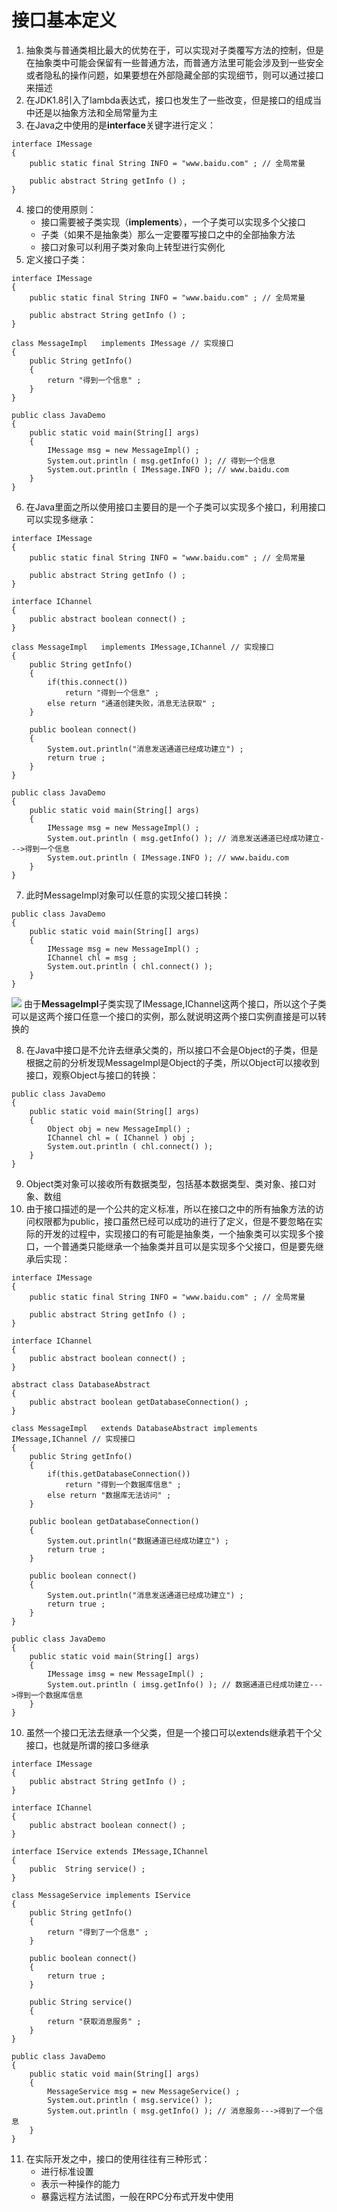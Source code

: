 # 接口基本定义
1. 抽象类与普通类相比最大的优势在于，可以实现对子类覆写方法的控制，但是在抽象类中可能会保留有一些普通方法，而普通方法里可能会涉及到一些安全或者隐私的操作问题，如果要想在外部隐藏全部的实现细节，则可以通过接口来描述
2. 在JDK1.8引入了lambda表达式，接口也发生了一些改变，但是接口的组成当中还是以抽象方法和全局常量为主
3. 在Java之中使用的是**interface**关键字进行定义：

```
interface IMessage
{
	public static final String INFO = "www.baidu.com" ; // 全局常量

	public abstract String getInfo () ;
}
```
4. 接口的使用原则：
    - 接口需要被子类实现（**implements**），一个子类可以实现多个父接口
    - 子类（如果不是抽象类）那么一定要覆写接口之中的全部抽象方法
    - 接口对象可以利用子类对象向上转型进行实例化
5. 定义接口子类：

```
interface IMessage
{
	public static final String INFO = "www.baidu.com" ; // 全局常量

	public abstract String getInfo () ;
}

class MessageImpl	implements IMessage // 实现接口
{
	public String getInfo() 
	{
		return "得到一个信息" ;
	}
}

public class JavaDemo
{
	public static void main(String[] args)
	{
		IMessage msg = new MessageImpl() ;
	 	System.out.println ( msg.getInfo() ); // 得到一个信息
		System.out.println ( IMessage.INFO ); // www.baidu.com
	}
}
```
6. 在Java里面之所以使用接口主要目的是一个子类可以实现多个接口，利用接口可以实现多继承：

```
interface IMessage
{
	public static final String INFO = "www.baidu.com" ; // 全局常量

	public abstract String getInfo () ;
}

interface IChannel
{
	public abstract boolean connect() ;
}

class MessageImpl	implements IMessage,IChannel // 实现接口
{
	public String getInfo() 
	{
		if(this.connect())
			return "得到一个信息" ;
		else return "通道创建失败，消息无法获取" ;
	}

	public boolean connect()
	{
		System.out.println("消息发送通道已经成功建立") ;
		return true ;
	}
}

public class JavaDemo
{
	public static void main(String[] args)
	{
		IMessage msg = new MessageImpl() ;
	 	System.out.println ( msg.getInfo() ); // 消息发送通道已经成功建立--->得到一个信息
		System.out.println ( IMessage.INFO ); // www.baidu.com
	}
}
```
7. 此时MessageImpl对象可以任意的实现父接口转换：

```
public class JavaDemo
{
	public static void main(String[] args)
	{
		IMessage msg = new MessageImpl() ;
		IChannel chl = msg ;
	 	System.out.println ( chl.connect() ); 
	}
}
```
![](https://github.com/hjj5258/Java/blob/master/JavaSE/img/interface.png)
由于**MessageImpl**子类实现了IMessage,IChannel这两个接口，所以这个子类可以是这两个接口任意一个接口的实例，那么就说明这两个接口实例直接是可以转换的

8. 在Java中接口是不允许去继承父类的，所以接口不会是Object的子类，但是根据之前的分析发现MessageImpl是Object的子类，所以Object可以接收到接口，观察Object与接口的转换：

```
public class JavaDemo
{
	public static void main(String[] args)
	{
		Object obj = new MessageImpl() ;
		IChannel chl = ( IChannel ) obj ;
	 	System.out.println ( chl.connect() ); 
	}
}
```
9. Object类对象可以接收所有数据类型，包括基本数据类型、类对象、接口对象、数组
10. 由于接口描述的是一个公共的定义标准，所以在接口之中的所有抽象方法的访问权限都为public，接口虽然已经可以成功的进行了定义，但是不要忽略在实际的开发的过程中，实现接口的有可能是抽象类，一个抽象类可以实现多个接口，一个普通类只能继承一个抽象类并且可以是实现多个父接口，但是要先继承后实现：

```
interface IMessage
{
	public static final String INFO = "www.baidu.com" ; // 全局常量

	public abstract String getInfo () ;
}

interface IChannel
{
	public abstract boolean connect() ;
}

abstract class DatabaseAbstract  
{
	public abstract boolean getDatabaseConnection() ;
}

class MessageImpl	extends DatabaseAbstract implements IMessage,IChannel // 实现接口
{
	public String getInfo() 
	{
		if(this.getDatabaseConnection())
			return "得到一个数据库信息" ;
		else return "数据库无法访问" ;
	}

	public boolean getDatabaseConnection() 
	{
		System.out.println("数据通道已经成功建立") ;
		return true ;
	}

	public boolean connect()
	{
		System.out.println("消息发送通道已经成功建立") ;
		return true ;
	}
}

public class JavaDemo
{
	public static void main(String[] args)
	{
		IMessage imsg = new MessageImpl() ;
	 	System.out.println ( imsg.getInfo() ); // 数据通道已经成功建立--->得到一个数据库信息
	}
}
```
10. 虽然一个接口无法去继承一个父类，但是一个接口可以extends继承若干个父接口，也就是所谓的接口多继承

```
interface IMessage
{
	public abstract String getInfo () ;
}

interface IChannel
{
	public abstract boolean connect() ;
}

interface IService extends IMessage,IChannel
{
	public  String service() ;
}

class MessageService implements	IService
{
	public String getInfo() 
	{
		return "得到了一个信息" ;
	}

	public boolean connect() 
	{
		return true ;
	}

	public String service()		
	{
		return "获取消息服务" ;
	}
}

public class JavaDemo
{
	public static void main(String[] args)
	{
		MessageService msg = new MessageService() ;
		System.out.println ( msg.service() );
	 	System.out.println ( msg.getInfo() ); // 消息服务--->得到了一个信息
	}
}
```
11. 在实际开发之中，接口的使用往往有三种形式：
    - 进行标准设置
    - 表示一种操作的能力
    - 暴露远程方法试图，一般在RPC分布式开发中使用

